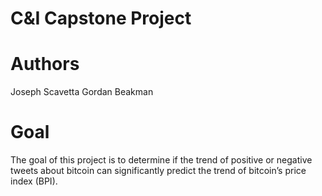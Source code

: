 # C&I Capstone Project
# Authors 
  Joseph Scavetta
  Gordan Beakman

# Goal
The goal of this project is to determine if the trend of positive or negative tweets about bitcoin can significantly predict the trend of bitcoin’s price index (BPI).
